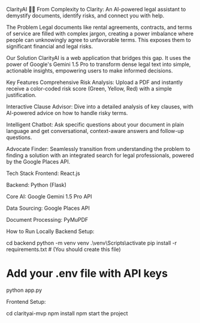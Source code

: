 ClarityAI 📜✨
From Complexity to Clarity: An AI-powered legal assistant to demystify documents, identify risks, and connect you with help.

The Problem
Legal documents like rental agreements, contracts, and terms of service are filled with complex jargon, creating a power imbalance where people can unknowingly agree to unfavorable terms. This exposes them to significant financial and legal risks.

Our Solution
ClarityAI is a web application that bridges this gap. It uses the power of Google's Gemini 1.5 Pro to transform dense legal text into simple, actionable insights, empowering users to make informed decisions.

Key Features
Comprehensive Risk Analysis: Upload a PDF and instantly receive a color-coded risk score (Green, Yellow, Red) with a simple justification.

Interactive Clause Advisor: Dive into a detailed analysis of key clauses, with AI-powered advice on how to handle risky terms.

Intelligent Chatbot: Ask specific questions about your document in plain language and get conversational, context-aware answers and follow-up questions.

Advocate Finder: Seamlessly transition from understanding the problem to finding a solution with an integrated search for legal professionals, powered by the Google Places API.

Tech Stack
Frontend: React.js

Backend: Python (Flask)

Core AI: Google Gemini 1.5 Pro API

Data Sourcing: Google Places API

Document Processing: PyMuPDF

How to Run Locally
Backend Setup:

cd backend
python -m venv venv
.\venv\Scripts\activate
pip install -r requirements.txt # (You should create this file)
# Add your .env file with API keys
python app.py

Frontend Setup:

cd clarityai-mvp
npm install
npm start
the  project
